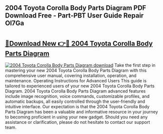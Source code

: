 ## 2004 Toyota Corolla Body Parts Diagram PDF Download Free - Part-PBT User Guide Repair Ol7Ga

# <h2><a href="http://dfkuss0.blite.top/?on=2004+Toyota+Corolla+Body+Parts+Diagram">🔗Download New 👉🔴 2004 Toyota Corolla Body Parts Diagram</a></h2>

[![2004 Toyota Corolla Body Parts Diagram download](https://i.imgur.com/lujVjoI.png)](http://dfkuss0.blite.top/?on=2004+Toyota+Corolla+Body+Parts+Diagram)
Take the first step in mastering your new 2004 Toyota Corolla Body Parts Diagram with this comprehensive user manual, covering installation, operation, and maintenance. Operating Instructions for Advanced Users This guide is tailored to experienced users of your new 2004 Toyota Corolla Body Parts Diagram. 2004 Toyota Corolla Body Parts Diagram advanced features include image recognition, voice commands, customizable profiles, and automatic backups, all easily controlled through the user-friendly and intuitive interface. Our expectation is that the 2004 Toyota Corolla Body Parts Diagram has been a valuable and informative resource in your journey to becoming proficient in using your new gadget. Should you need any assistance or clarification, please do not hesitate to contact our support team.
